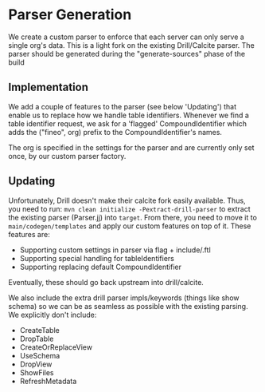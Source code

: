 # Parser Generation

We create a custom parser to enforce that each server can only serve a single org's data. This is
 a light fork on the existing Drill/Calcite parser. The parser should be generated during the 
 "generate-sources" phase of the build
  
## Implementation

We add a couple of features to the parser (see below 'Updating') that enable us to replace how we
 handle table identifiers. Whenever we find a table identifier request, we ask for a 'flagged' 
 CompoundIdentifier which adds the ("fineo", org) prefix to the CompoundIdentifier's names.
 
The org is specified in the settings for the parser and are currently only set once, by our 
custom parser factory.

## Updating

Unfortunately, Drill doesn't make their calcite fork easily available. Thus, you need to run:
```mvn clean initialize -Pextract-drill-parser``` to extract the existing parser (Parser.jj) into 
```target```. From there, you need to move it to ```main/codegen/templates``` and apply our 
custom features on top of it. These features are:

  * Supporting custom settings in parser via flag + include/.ftl
  * Supporting special handling for tableIdentifiers
  * Supporting replacing default CompoundIdentifier

Eventually, these should go back upstream into drill/calcite. 

We also include the extra drill parser impls/keywords (things like show schema) so we can be as 
seamless as possible with the existing parsing. We explicitly don't include:

  * CreateTable
  * DropTable
  * CreateOrReplaceView
  * UseSchema
  * DropView
  * ShowFiles
  * RefreshMetadata
